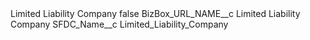 <?xml version="1.0" encoding="UTF-8"?>
<CustomMetadata xmlns="http://soap.sforce.com/2006/04/metadata" xmlns:xsi="http://www.w3.org/2001/XMLSchema-instance" xmlns:xsd="http://www.w3.org/2001/XMLSchema">
    <label>Limited Liability Company</label>
    <protected>false</protected>
    <values>
        <field>BizBox_URL_NAME__c</field>
        <value xsi:type="xsd:string">Limited Liability Company</value>
    </values>
    <values>
        <field>SFDC_Name__c</field>
        <value xsi:type="xsd:string">Limited_Liability_Company</value>
    </values>
</CustomMetadata>
